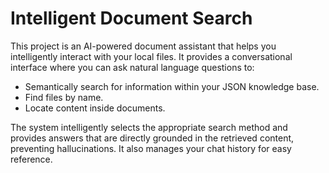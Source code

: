 # Intelligent Document Search

This project is an AI-powered document assistant that helps you intelligently interact with your local files. It provides a conversational interface where you can ask natural language questions to:
* Semantically search for information within your JSON knowledge base.
* Find files by name.
* Locate content inside documents.

The system intelligently selects the appropriate search method and provides answers that are directly grounded in the retrieved content, preventing hallucinations. It also manages your chat history for easy reference.